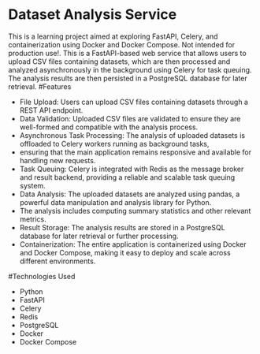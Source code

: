 # Dataset Analysis Service
This is a learning project aimed at exploring FastAPI, Celery, and containerization using Docker and Docker Compose. 
Not intended for production use!.
This is a FastAPI-based web service that allows users to upload CSV files containing datasets, which are then processed and analyzed asynchronously in the background using Celery for task queuing. 
The analysis results are then persisted in a PostgreSQL database for later retrieval.
#Features

- File Upload: Users can upload CSV files containing datasets through a REST API endpoint.
- Data Validation: Uploaded CSV files are validated to ensure they are well-formed and compatible with the analysis process.
- Asynchronous Task Processing: The analysis of uploaded datasets is offloaded to Celery workers running as background tasks,
-  ensuring that the main application remains responsive and available for handling new requests.
- Task Queuing: Celery is integrated with Redis as the message broker and result backend, providing a reliable and scalable task queuing system.
- Data Analysis: The uploaded datasets are analyzed using pandas, a powerful data manipulation and analysis library for Python.
-  The analysis includes computing summary statistics and other relevant metrics.
- Result Storage: The analysis results are stored in a PostgreSQL database for later retrieval or further processing.
- Containerization: The entire application is containerized using Docker and Docker Compose, making it easy to deploy and scale across different environments.

#Technologies Used
- Python
- FastAPI
- Celery
- Redis
- PostgreSQL
- Docker
- Docker Compose

